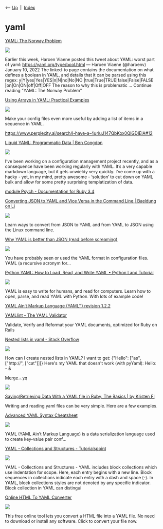 <div class="nav">

⟵ [Up](index.html)  \|  [Index](index.html)

</div>

# yaml

<div class="cards">

<div class="card">

<div class="card-title">

[YAML: The Norway
Problem](https://www.bram.us/2022/01/11/yaml-the-norway-problem/)

</div>

<div class="card-image">

[![](https://www.bram.us/wordpress/wp-content/uploads/2022/01/yaml-e1641935644383.webp)](https://www.bram.us/2022/01/11/yaml-the-norway-problem/)

</div>

Earlier this week, Haroen Viaene posted this tweet about YAML: worst
part of yaml: https://yaml.org/type/bool.html — Haroen Viaene (@haroenv)
January 10, 2022 The linked-to page contains the documentation on what
defines a boolean in YAML, and details that it can be parsed using this
regex: y\|Y\|yes\|Yes\|YES\|n\|N\|no\|No\|NO
\|true\|True\|TRUE\|false\|False\|FALSE \|on\|On\|ON\|off\|Off\|OFF The
reason to why this is problematic … Continue reading "YAML: The Norway
Problem"

</div>

<div class="card">

<div class="card-title">

[Using Arrays in YAML: Practical
Examples](https://linuxhandbook.com/yaml-array/)

</div>

<div class="card-image">

[![](https://linuxhandbook.com/content/images/2024/12/yml-array.png)](https://linuxhandbook.com/yaml-array/)

</div>

Make your config files even more useful by adding a list of items in a
sequence in YAML.

</div>

<div class="card">

<div class="card-title">

<https://www.perplexity.ai/search/I-have-a-4u4uJ147QbKox0QIGDIEIA#12>

</div>

</div>

<div class="card">

<div class="card-title">

[Liquid YAML: Programmatic Data \| Ben
Congdon](https://benjamincongdon.me/blog/2016/07/27/Liquid-YAML-Programmatic-Data)

</div>

<div class="card-image">

[![](https://benjamincongdon.me/img/icon.png)](https://benjamincongdon.me/blog/2016/07/27/Liquid-YAML-Programmatic-Data)

</div>

I’ve been working on a configuration management project recently, and as
a consequence have been working regularly with YAML. It’s a very capable
markdown language, but it gets unwieldy very quickly. I’ve come up with
a hacky - yet, in my mind, pretty awesome - ‘solution’ to cut down on
YAML bulk and allow for some pretty surprising templatization of data.

</div>

<div class="card">

<div class="card-title">

[module Psych - Documentation for Ruby
3.4](https://docs.ruby-lang.org/en/master/Psych.html#module-Psych-label-Writing+to+a+file)

</div>

</div>

<div class="card">

<div class="card-title">

[Converting JSON to YAML and Vice Versa in the Command Line \| Baeldung
on Li](https://www.baeldung.com/linux/json-yaml-cli-conversion)

</div>

<div class="card-image">

[![](https://www.baeldung.com/wp-content/uploads/sites/2/2022/11/Linux-Featured-Image-11-k.png)](https://www.baeldung.com/linux/json-yaml-cli-conversion)

</div>

Learn ways to convert from JSON to YAML and from YAML to JSON using the
Linux command line.

</div>

<div class="card">

<div class="card-title">

[Why YAML is better than JSON (read before
screaming)](https://dev.to/lenra/why-yaml-is-better-than-json-read-before-screaming-39m8)

</div>

<div class="card-image">

[![](https://media.dev.to/dynamic/image/width=1000,height=500,fit=cover,gravity=auto,format=auto/https%3A%2F%2Fdev-to-uploads.s3.amazonaws.com%2Fuploads%2Farticles%2Fovpe8egg6tvo41rqtp01.png)](https://dev.to/lenra/why-yaml-is-better-than-json-read-before-screaming-39m8)

</div>

You have probably seen or used the YAML format in configuration files.
YAML (a recursive acronym for...

</div>

<div class="card">

<div class="card-title">

[Python YAML: How to Load, Read, and Write YAML • Python Land
Tutorial](https://python.land/data-processing/python-yaml)

</div>

<div class="card-image">

[![](https://python.land/wp-content/uploads/2021/03/python-yaml.jpg)](https://python.land/data-processing/python-yaml)

</div>

YAML is easy to write for humans, and read for computers. Learn how to
open, parse, and read YAML with Python. With lots of example code!

</div>

<div class="card">

<div class="card-title">

[YAML Ain’t Markup Language (YAML™) revision
1.2.2](https://yaml.org/spec/1.2.2)

</div>

</div>

<div class="card">

<div class="card-title">

[YAMLlint - The YAML Validator](http://www.yamllint.com)

</div>

Validate, Verify and Reformat your YAML documents, optimized for Ruby on
Rails

</div>

<div class="card">

<div class="card-title">

[Nested lists in yaml - Stack
Overflow](https://stackoverflow.com/questions/16333975/nested-lists-in-yaml)

</div>

<div class="card-image">

[![](https://cdn.sstatic.net/Sites/stackoverflow/Img/apple-touch-icon.png?v=c78bd457575a)](https://stackoverflow.com/questions/16333975/nested-lists-in-yaml)

</div>

How can I create nested lists in YAML? I want to get: {"Hello": \["as",
\["http://", \["cat"\]\]\]} Here's my YAML that doesn't work (with
pyYaml): Hello: - &

</div>

<div class="card">

<div class="card-title">

[Merge - yq](https://mikefarah.gitbook.io/yq/v/v2.x/merge)

</div>

<div class="card-image">

[![](https://mikefarah.gitbook.io/yq/v2.x/~gitbook/ogimage/-Lz-F32iCAflk3JPPrfx)](https://mikefarah.gitbook.io/yq/v/v2.x/merge)

</div>

</div>

<div class="card">

<div class="card-title">

[Saving/Retrieving Data With a YAML file in Ruby: The Basics \| by
Kristen
Fl](https://medium.com/@kristenfletcherwilde/saving-retrieving-data-with-a-yaml-file-in-ruby-the-basics-e45232903d94)

</div>

Writing and reading yaml files can be very simple. Here are a few
examples.

</div>

<div class="card">

<div class="card-title">

[Advanced YAML Syntax
Cheatsheet](https://dev.to/educative/advanced-yaml-syntax-cheatsheet-59ij)

</div>

<div class="card-image">

[![](https://media.dev.to/dynamic/image/width=1000,height=500,fit=cover,gravity=auto,format=auto/https%3A%2F%2Fdev-to-uploads.s3.amazonaws.com%2Fuploads%2Farticles%2Fng3p5i52tjbffbi6n4sn.png)](https://dev.to/educative/advanced-yaml-syntax-cheatsheet-59ij)

</div>

YAML (YAML Ain’t Markup Language) is a data serialization language used
to create key-value pair conf...

</div>

<div class="card">

<div class="card-title">

[YAML - Collections and Structures -
Tutorialspoint](https://www.tutorialspoint.com/yaml/yaml_collections_and_structures.htm)

</div>

<div class="card-image">

[![](https://www.tutorialspoint.com/images/tp_logo_436.png)](https://www.tutorialspoint.com/yaml/yaml_collections_and_structures.htm)

</div>

YAML - Collections and Structures - YAML includes block collections
which use indentation for scope. Here, each entry begins with a new
line. Block sequences in collections indicate each entry with a dash and
space (-). In YAML, block collections styles are not denoted by any
specific indicator. Block collection in YAML can distingui

</div>

<div class="card">

<div class="card-title">

[Online HTML To YAML Converter](https://bfotool.com/html-to-yaml)

</div>

<div class="card-image">

[![](https://bfotool.com/uploads/2019/12/93-html-to-yaml.gif?v=1.0.1)](https://bfotool.com/html-to-yaml)

</div>

This free online tool lets you convert a HTML file into a YAML file. No
need to download or install any software. Click to convert your file
now.

</div>

</div>
